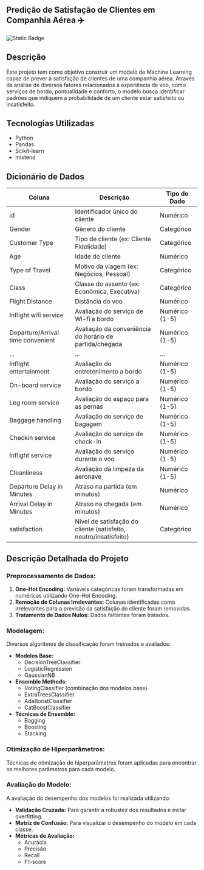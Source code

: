 ## Predição de Satisfação de Clientes em Companhia Aérea ✈️

![Static Badge](https://img.shields.io/badge/Status-Finalizado-green)

## Descrição

Este projeto tem como objetivo construir um modelo de Machine Learning capaz de prever a satisfação de clientes de uma companhia aérea. Através da análise de diversos fatores relacionados à experiência de voo, como serviços de bordo, pontualidade e conforto, o modelo busca identificar padrões que indiquem a probabilidade de um cliente estar satisfeito ou insatisfeito. 

## Tecnologias Utilizadas

- Python
- Pandas
- Scikit-learn
- mlxtend

## Dicionário de Dados

| Coluna | Descrição | Tipo de Dado |
|---|---|---|
| id | Identificador único do cliente | Numérico |
| Gender | Gênero do cliente | Categórico |
| Customer Type | Tipo de cliente (ex: Cliente Fidelidade) | Categórico |
| Age | Idade do cliente | Numérico |
| Type of Travel | Motivo da viagem (ex: Negócios, Pessoal) | Categórico |
| Class | Classe do assento (ex: Econômica, Executiva) | Categórico |
| Flight Distance | Distância do voo | Numérico |
| Inflight wifi service | Avaliação do serviço de Wi-fi a bordo | Numérico (1-5) |
| Departure/Arrival time convenient | Avaliação da conveniência do horário de partida/chegada | Numérico (1-5) |
| ... | ... | ... |
| Inflight entertainment | Avaliação do entretenimento a bordo | Numérico (1-5) |
| On-board service | Avaliação do serviço a bordo | Numérico (1-5) |
| Leg room service | Avaliação do espaço para as pernas | Numérico (1-5) |
| Baggage handling | Avaliação do serviço de bagagem | Numérico (1-5) |
| Checkin service | Avaliação do serviço de check-in | Numérico (1-5) |
| Inflight service | Avaliação do serviço durante o voo | Numérico (1-5) |
| Cleanliness | Avaliação da limpeza da aeronave | Numérico (1-5) |
| Departure Delay in Minutes | Atraso na partida (em minutos) | Numérico |
| Arrival Delay in Minutes | Atraso na chegada (em minutos) | Numérico |
| satisfaction | Nível de satisfação do cliente (satisfeito, neutro/insatisfeito) | Categórico |

## Descrição Detalhada do Projeto

### Preprocessamento de Dados:

1. **One-Hot Encoding:** Variáveis categóricas foram transformadas em numéricas utilizando One-Hot Encoding.
2. **Remoção de Colunas Irrelevantes:** Colunas identificadas como irrelevantes para a previsão da satisfação do cliente foram removidas.
3. **Tratamento de Dados Nulos:** Dados faltantes foram tratados.

### Modelagem:

Diversos algoritmos de classificação foram treinados e avaliados:

- **Modelos Base:**
    - DecisionTreeClassifier
    - LogisticRegression
    - GaussianNB
- **Ensemble Methods:**
    - VotingClassifier (combinação dos modelos base)
    - ExtraTreesClassifier
    - AdaBoostClassifier
    - CatBoostClassifier
- **Técnicas de Ensemble:**
    - Bagging
    - Boosting
    - Stacking

### Otimização de Hiperparâmetros:

Técnicas de otimização de hiperparâmetros foram aplicadas para encontrar os melhores parâmetros para cada modelo.

### Avaliação do Modelo:

A avaliação do desempenho dos modelos foi realizada utilizando:

- **Validação Cruzada:** Para garantir a robustez dos resultados e evitar overfitting.
- **Matriz de Confusão:** Para visualizar o desempenho do modelo em cada classe.
- **Métricas de Avaliação:** 
    - Acurácia
    - Precisão
    - Recall
    - F1-score
